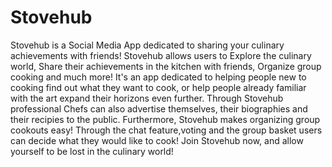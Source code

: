 # Stovehub
Stovehub is a Social Media App dedicated to sharing your culinary achievements with friends!
Stovehub allows users to Explore the culinary world, Share their achievements in the kitchen with friends, Organize group cooking and much more!
It's an app dedicated to helping people new to cooking find out what they want to cook, or help people already familiar with the art expand their
horizons even further.
Through Stovehub professional Chefs can also advertise themselves, their biographies and their recipies to the public.
Furthermore, Stovehub makes organizing group cookouts easy! Through the chat feature,voting and the group basket users can decide what they would like to cook!
Join Stovehub now, and allow yourself to be lost in the culinary world!
